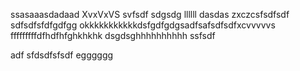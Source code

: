 ssasaaasdadaad
XvxVxVS
svfsdf
sdgsdg
llllll
dasdas
zxczcsfsdfsdf
sdfsdfsfdfgdfgg
okkkkkkkkkkkdsfgdfgdgsadfsafsdfsdfxcvvvvvs
fffffffffdfhdfhfghkhkhk
dsgdsghhhhhhhhhh
ssfsdf


adf
sfdsdfsfsdf
egggggg
